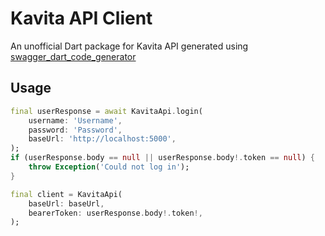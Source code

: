 <!-- 
This README describes the package. If you publish this package to pub.dev,
this README's contents appear on the landing page for your package.

For information about how to write a good package README, see the guide for
[writing package pages](https://dart.dev/guides/libraries/writing-package-pages). 

For general information about developing packages, see the Dart guide for
[creating packages](https://dart.dev/guides/libraries/create-library-packages)
and the Flutter guide for
[developing packages and plugins](https://flutter.dev/developing-packages). 
-->

# Kavita API Client

An unofficial Dart package for Kavita API generated using [swagger_dart_code_generator](https://pub.dev/packages/swagger_dart_code_generator)

## Usage

```dart
final userResponse = await KavitaApi.login(
    username: 'Username',
    password: 'Password',
    baseUrl: 'http://localhost:5000',
);
if (userResponse.body == null || userResponse.body!.token == null) {
    throw Exception('Could not log in');
}

final client = KavitaApi(
    baseUrl: baseUrl,
    bearerToken: userResponse.body!.token!,
);
```
